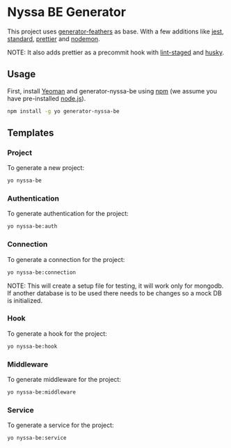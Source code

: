 # Nyssa BE Generator

This project uses [generator-feathers](https://github.com/feathersjs/generator-feathers) as base. With a few additions like [jest](https://facebook.github.io/jest/), [standard](https://standardjs.com/), [prettier](https://github.com/prettier/prettier) and [nodemon](https://github.com/remy/nodemon).

NOTE: It also adds prettier as a precommit hook with [lint-staged](https://github.com/okonet/lint-staged) and [husky](https://github.com/typicode/husky).

## Usage

First, install [Yeoman](http://yeoman.io) and generator-nyssa-be using [npm](https://www.npmjs.com/) (we assume you have pre-installed [node.js](https://nodejs.org/)).

```bash
npm install -g yo generator-nyssa-be
```

## Templates

### Project

To generate a new project:

```bash
yo nyssa-be
```

### Authentication

To generate authentication for the project:

```bash
yo nyssa-be:auth
```

### Connection

To generate a connection for the project:

```bash
yo nyssa-be:connection
```

NOTE: This will create a setup file for testing, it will work only for mongodb. If another database is to be used there needs to be changes so a mock DB is initialized.

### Hook

To generate a hook for the project:

```bash
yo nyssa-be:hook
```

### Middleware

To generate middleware for the project:

```bash
yo nyssa-be:middleware
```

### Service

To generate a service for the project:

```bash
yo nyssa-be:service
```

